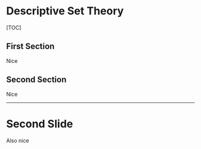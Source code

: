 # Descriptive Set Theory
[TOC]

## First Section
Nice

## Second Section
Nice

------

# Second Slide

Also nice
